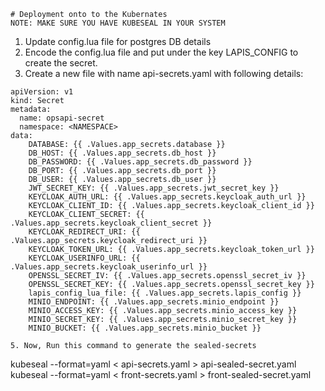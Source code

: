 

```
# Deployment onto to the Kubernates
NOTE: MAKE SURE YOU HAVE KUBESEAL IN YOUR SYSTEM

```
1. Update config.lua file for postgres DB details
2. Encode the config.lua file and put under the key LAPIS_CONFIG to create the secret.
3. Create a new file with name api-secrets.yaml with following details:
```
apiVersion: v1
kind: Secret
metadata:
  name: opsapi-secret
  namespace: <NAMESPACE>
data:
    DATABASE: {{ .Values.app_secrets.database }}
    DB_HOST: {{ .Values.app_secrets.db_host }}
    DB_PASSWORD: {{ .Values.app_secrets.db_password }}
    DB_PORT: {{ .Values.app_secrets.db_port }}
    DB_USER: {{ .Values.app_secrets.db_user }}
    JWT_SECRET_KEY: {{ .Values.app_secrets.jwt_secret_key }}
    KEYCLOAK_AUTH_URL: {{ .Values.app_secrets.keycloak_auth_url }}
    KEYCLOAK_CLIENT_ID: {{ .Values.app_secrets.keycloak_client_id }}
    KEYCLOAK_CLIENT_SECRET: {{ .Values.app_secrets.keycloak_client_secret }}
    KEYCLOAK_REDIRECT_URI: {{ .Values.app_secrets.keycloak_redirect_uri }}
    KEYCLOAK_TOKEN_URL: {{ .Values.app_secrets.keycloak_token_url }}
    KEYCLOAK_USERINFO_URL: {{ .Values.app_secrets.keycloak_userinfo_url }}
    OPENSSL_SECRET_IV: {{ .Values.app_secrets.openssl_secret_iv }}
    OPENSSL_SECRET_KEY: {{ .Values.app_secrets.openssl_secret_key }}
    lapis_config_lua_file: {{ .Values.app_secrets.lapis_config }}
    MINIO_ENDPOINT: {{ .Values.app_secrets.minio_endpoint }}
    MINIO_ACCESS_KEY: {{ .Values.app_secrets.minio_access_key }}
    MINIO_SECRET_KEY: {{ .Values.app_secrets.minio_secret_key }}
    MINIO_BUCKET: {{ .Values.app_secrets.minio_bucket }}
```

```
5. Now, Run this command to generate the sealed-secrets
```
kubeseal --format=yaml < api-secrets.yaml > api-sealed-secret.yaml
kubeseal --format=yaml < front-secrets.yaml > front-sealed-secret.yaml
```
